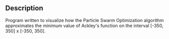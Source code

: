 ## Description
Program written to visualize how the Particle Swarm Optimization algorithm approximates the minimum value of Ackley's function on the interval [-350, 350] x [-350, 350].
